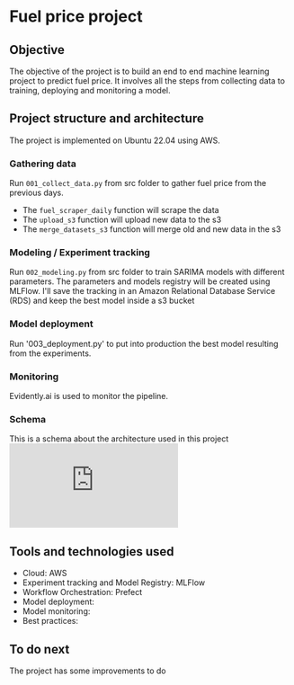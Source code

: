 # Fuel price project

## Objective
The objective of the project is to build an end to end machine learning project to predict fuel price. It involves all the steps from collecting data to training, deploying and monitoring a model. 

## Project structure and architecture
The project is implemented on Ubuntu 22.04 using AWS. 

### Gathering data
Run `001_collect_data.py` from src folder to gather fuel price from the previous days.
- The `fuel_scraper_daily` function will scrape the data
- The `upload_s3` function will upload new data to the s3
- The `merge_datasets_s3` function will merge old and new data in the s3

### Modeling / Experiment tracking
Run `002_modeling.py` from src folder to train SARIMA models with different parameters. The parameters and models registry will be created using MLFlow. I'll save the tracking in an Amazon Relational Database Service (RDS) and keep the best model inside a s3 bucket

### Model deployment
Run '003_deployment.py' to put into production the best model resulting from the experiments. 

### Monitoring
Evidently.ai is used to monitor the pipeline. 

### Schema 
This is a schema about the architecture used in this project
![Schema](https://files.fm/thumb_show.php?i=mcz9bazws)

## Tools and technologies used
- Cloud: AWS
- Experiment tracking and Model Registry: MLFlow
- Workflow Orchestration: Prefect
- Model deployment:
- Model monitoring: 
- Best practices: 

## To do next
The project has some improvements to do 

